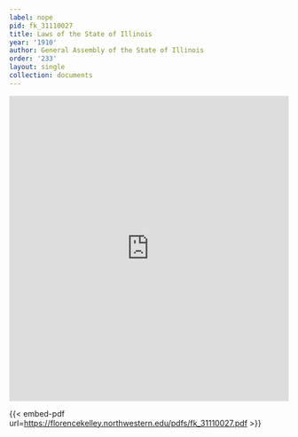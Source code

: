 ```yaml
---
label: nope
pid: fk_31110027
title: Laws of the State of Illinois
year: '1910'
author: General Assembly of the State of Illinois
order: '233'
layout: single
collection: documents
---
```

<iframe src="https://northwestern.app.box.com/embed/s/316ktkrvcekjlf2bfguitzksshvxzcwc?sortColumn=date&view=list" width="100%" height="550" frameborder="0" allowfullscreen webkitallowfullscreen msallowfullscreen></iframe>


{{< embed-pdf url=https://florencekelley.northwestern.edu/pdfs/fk_31110027.pdf >}}